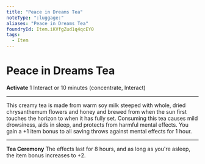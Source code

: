 ```yaml
---
title: "Peace in Dreams Tea"
noteType: ":luggage:"
aliases: "Peace in Dreams Tea"
foundryId: Item.iKVfgZud1q4qcEY0
tags:
  - Item
---
```


# Peace in Dreams Tea

**Activate** 1 Interact or 10 minutes (concentrate, Interact)

* * *

This creamy tea is made from warm soy milk steeped with whole, dried chrysanthemum flowers and honey and brewed from when the sun first touches the horizon to when it has fully set. Consuming this tea causes mild drowsiness, aids in sleep, and protects from harmful mental effects. You gain a +1 item bonus to all saving throws against mental effects for 1 hour.

* * *

**Tea Ceremony** The effects last for 8 hours, and as long as you're asleep, the item bonus increases to +2.
